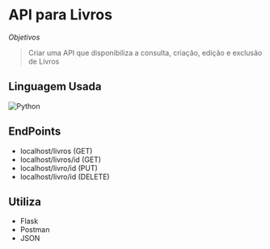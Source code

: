 # API para Livros
*Objetivos*
> Criar uma API que disponibiliza a consulta, criação, edição e exclusão de Livros


## Linguagem Usada

![Python](https://img.shields.io/badge/python-3670A0?style=for-the-badge&logo=python&logoColor=ffdd54)

## EndPoints
- localhost/livros (GET)
- localhost/livros/id (GET)
- localhost/livro/id (PUT)
- localhost/livro/id (DELETE)

## Utiliza
- Flask
- Postman
- JSON
